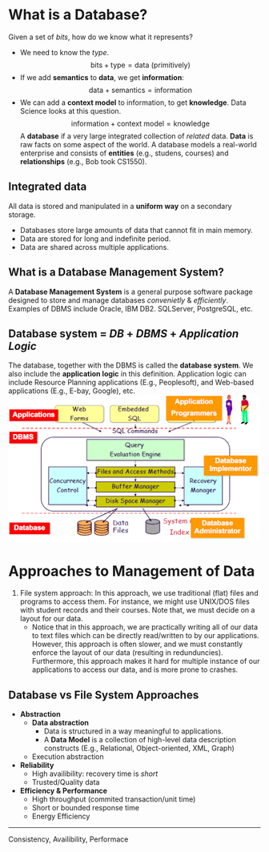 
# What is a Database?
Given a set of *bits*, how do we know what it represents?
- We need to know the *type*.
$$\text{bits}+\text{type}=\text{data (primitively)}$$
- If we add **semantics** to **data**, we get **information**: $$\text{data}+\text{semantics}=\text{information}$$
- We can add a **context model** to information, to get **knowledge**. Data Science looks at this question.$$\text{information}+\text{context model}=\text{knowledge}$$
A **database** if a very large integrated collection of *related* data. **Data** is raw facts on some aspect of the world. A database models a real-world enterprise and consists of **entities** (e.g., studens, courses) and **relationships** (e.g., Bob took CS1550).

## Integrated data
All data is stored and manipulated in a **uniform way** on a secondary storage.
+ Databases store large amounts of data that cannot fit in main memory.
+ Data are stored for long and indefinite period.
+ Data are shared across multiple applications.

## What is a Database Management System?
A **Database Management System** is a general purpose software package designed to store and manage databases *convenietly* & *efficiently*. Examples of DBMS include Oracle, IBM DB2. SQLServer, PostgreSQL, etc.

## **Database system** = *DB* + *DBMS* + *Application Logic*
The database, together with the DBMS is called the **database system**. We also include the **application logic** in this definition. Application logic can include Resource Planning applications (E.g., Peoplesoft), and Web-based applications (E.g., E-bay, Google), etc.
	![](DBMS.png)
# Approaches to Management of Data
1. File system approach: In this approach, we use traditional (flat) files and programs to access them. For instance, we might use UNIX/DOS files with student records and their courses. Note that, we must decide on a layout for our data.
	- Notice that in this approach, we are practically writing all of our data to text files which can be directly read/written to by our applications. However, this approach is often slower, and we must constantly enforce the layout of our data (resulting in redunduncies). Furthermore, this approach makes it hard for multiple instance of our applications to access our data, and is more prone to crashes.
## Database vs File System Approaches
- **Abstraction**
	- **Data abstraction**
		- Data is structured in a way meaningful to applications.
		- A **Data Model** is a collection of high-level data description constructs (E.g., Relational, Object-oriented, XML, Graph)
	- Execution abstraction
- **Reliability**
	- High availibility: recovery time is *short*
	- Trusted/Quality data
- **Efficiency & Performance**
	- High throughput (commited transaction/unit time)
	- Short or bounded response time
	- Energy Efficiency



---

Consistency, Availibility, Performace
